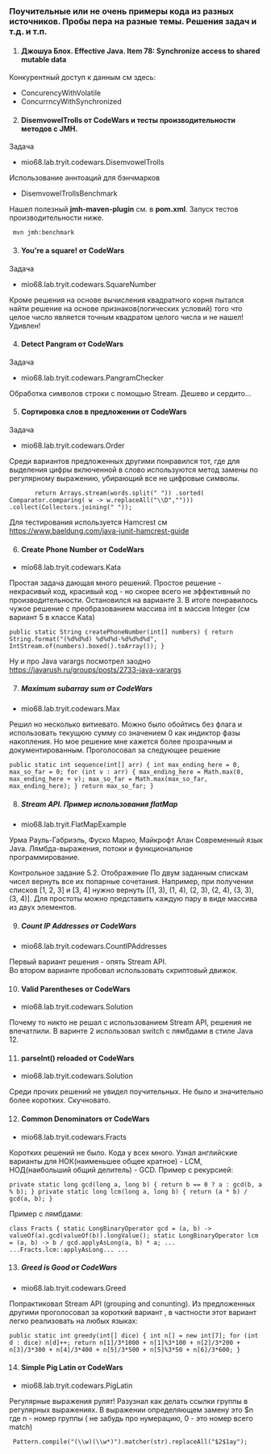 ### Поучительные или не очень примеры кода из разных источников. Пробы пера на разные темы. Решения задач и т.д. и т.п.

1. #### Джошуа Блох. Effective Java. Item 78: Synchronize access to shared mutable data

Конкурентный доступ к данным см здесь: 
* ConcurencyWithVolatile
* ConcurrncyWithSynchronized

2. #### DisemvowelTrolls от CodeWars и тесты производительности методов с JMH.
   
Задача

* mio68.lab.tryit.codewars.DisemvowelTrolls

Использование аннтоаций для бэнчмарков 

* DisemvowelTrollsBenchmark
       
Нашел полезный **jmh-maven-plugin** см. в **pom.xml**. Запуск тестов производительности ниже.
   
  ` mvn jmh:benchmark`

3. #### You're a square! от CodeWars 

Задача

* mio68.lab.tryit.codewars.SquareNumber

Кроме решения на основе вычисления квадратного корня пытался 
найти решение на основе признаков(логических условий) того что 
целое число является точным квадратом целого числа и не нашел! Удивлен!

4. #### Detect Pangram от CodeWars

Задача

* mio68.lab.tryit.codewars.PangramChecker

Обработка символов строки с помощью Stream. Дешево и сердито...

5. #### Сортировка слов в предложении от CodeWars

Задача

* mio68.lab.tryit.codewars.Order

Среди вариантов предложенных другими понравился тот, где для выделения цифры включенной в 
слово используются метод замены по регулярному выражению, убирающий все не цифровые символы.

`        return Arrays.stream(words.split(" "))
                .sorted( Comparator.comparing( w -> w.replaceAll("\\D","")))
                .collect(Collectors.joining(" "));
`

Для тестирования используется Hamcrest см https://www.baeldung.com/java-junit-hamcrest-guide

6. #### Create Phone Number от CodeWars

* mio68.lab.tryit.codewars.Kata

Простая задача дающая много решений. Простое решение - некрасивый код, красивый код - 
но скорее всего не эффективный по производительности. Остановился на варианте 3.
В итоге понравилось чужое решение с преобразованием массива int в массив Integer (см вариант 5 в классе Kata)

`public static String createPhoneNumber(int[] numbers) {
return String.format("(%d%d%d) %d%d%d-%d%d%d%d", IntStream.of(numbers).boxed().toArray());
}`

Ну и про Java varargs посмотрел заодно https://javarush.ru/groups/posts/2733-java-varargs

7. ##### Maximum subarray sum от CodeWars

* mio68.lab.tryit.codewars.Max

Решил но несколько витиевато. Можно было обойтись без флага и использовать текущюю сумму со значением 
0 как индиктор фазы накопления. Но мое решение мне кажется более прозрачным и документированным.
Проголосовал за следующее решение

`public static int sequence(int[] arr) {
int max_ending_here = 0, max_so_far = 0;
for (int v : arr) {
max_ending_here = Math.max(0, max_ending_here + v);
max_so_far = Math.max(max_so_far, max_ending_here);
}
return max_so_far;
}`

8. ##### Stream API. Пример использования flatMap

* mio68.lab.tryit.FlatMapExample

Урма Рауль-Габриэль, Фуско Марио, Майкрофт Алан
Современный язык Java. Лямбда-выражения, потоки и функциональное программирование.

 Контрольное задание 5.2. Отображение
 По двум заданным спискам чисел вернуть все их попарные сочетания. Например,
 при получении списков [1, 2, 3] и [3, 4] нужно вернуть [(1, 3), (1, 4), (2, 3), (2, 4),
 (3, 3), (3, 4)]. Для простоты можно представить каждую пару в виде массива из двух
 элементов.

9. ##### Count IP Addresses от CodeWars

* mio68.lab.tryit.codewars.CountIPAddresses

Первый вариант решения - опять Stream API.   
Во втором варианте пробовал использовать скриптовый движок.

10. #### Valid Parentheses от CodeWars

* mio68.lab.tryit.codewars.Solution

Почему то никто не решал с использованием Stream API, решения не впечатлили. В варинте 2 использовал
switch с лямбдами в стиле Java 12. 

11. #### parseInt() reloaded от CodeWars

* mio68.lab.tryit.codewars.Solution

Среди прочих решений не увидел поучительных. Не было и значительно более коротких. Скучновато.

12. #### Common Denominators от CodeWars

* mio68.lab.tryit.codewars.Fracts

Коротких решений не было. Кода у всех много. Узнал английские варианты для 
НОК(наименьшее общее кратное) - LCM, НОД(наибольший общий делитель) - GCD. 
Пример с рекурсией:


`private static long gcd(long a, long b) {
return b == 0 ? a : gcd(b, a % b);
}
private static long lcm(long a, long b) {
        return (a * b) / gcd(a, b);
}
`

Пример с лямбдами:

`class Fracts {
static LongBinaryOperator gcd = (a, b) -> valueOf(a).gcd(valueOf(b)).longValue();
static LongBinaryOperator lcm = (a, b) -> b / gcd.applyAsLong(a, b) * a;
...
 ...Fracts.lcm::applyAsLong...
...`

13. ##### Greed is Good  от CodeWars

* mio68.lab.tryit.codewars.Greed

Попрактиковал Stream API (grouping and conunting). Из предложенных другими проголосовал за короткий вариант
, в частности этот вариант легко реализовать на любых языках:

`public static int greedy(int[] dice) {
int n[] = new int[7];
for (int d : dice) n[d]++;
return n[1]/3*1000 + n[1]%3*100 + n[2]/3*200 + n[3]/3*300 + n[4]/3*400 + n[5]/3*500 + n[5]%3*50 + n[6]/3*600;
}`

14. #### Simple Pig Latin от CodeWars

* mio68.lab.tryit.codewars.PigLatin

Регулярные выражения рулят! Разузнал как делать ссылки группы в регулярных выражениях. В выражении определяющем 
замену это $n где n - номер группы ( не забудь про нумерацию, 0 - это номер всего match) 

` Pattern.compile("(\\w)(\\w*)").matcher(str).replaceAll("$2$1ay");`